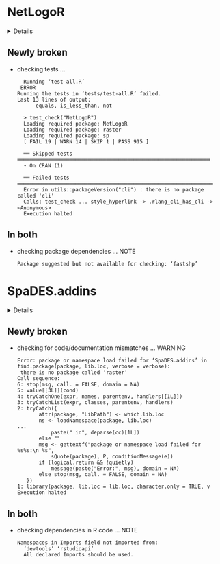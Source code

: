 # NetLogoR

<details>

* Version: 0.3.11
* GitHub: https://github.com/PredictiveEcology/NetLogoR
* Source code: https://github.com/cran/NetLogoR
* Date/Publication: 2022-08-17 07:30:02 UTC
* Number of recursive dependencies: 112

Run `revdep_details(, "NetLogoR")` for more info

</details>

## Newly broken

*   checking tests ...
    ```
      Running ‘test-all.R’
     ERROR
    Running the tests in ‘tests/test-all.R’ failed.
    Last 13 lines of output:
          equals, is_less_than, not
      
      > test_check("NetLogoR")
      Loading required package: NetLogoR
      Loading required package: raster
      Loading required package: sp
      [ FAIL 19 | WARN 14 | SKIP 1 | PASS 915 ]
      
      ══ Skipped tests ═══════════════════════════════════════════════════════════════
      • On CRAN (1)
      
      ══ Failed tests ════════════════════════════════════════════════════════════════
      Error in utils::packageVersion("cli") : there is no package called 'cli'
      Calls: test_check ... style_hyperlink -> .rlang_cli_has_cli -> <Anonymous>
      Execution halted
    ```

## In both

*   checking package dependencies ... NOTE
    ```
    Package suggested but not available for checking: ‘fastshp’
    ```

# SpaDES.addins

<details>

* Version: 0.1.3
* GitHub: https://github.com/PredictiveEcology/SpaDES.addins
* Source code: https://github.com/cran/SpaDES.addins
* Date/Publication: 2021-06-11 08:40:12 UTC
* Number of recursive dependencies: 139

Run `revdep_details(, "SpaDES.addins")` for more info

</details>

## Newly broken

*   checking for code/documentation mismatches ... WARNING
    ```
    Error: package or namespace load failed for ‘SpaDES.addins’ in find.package(package, lib.loc, verbose = verbose):
     there is no package called ‘raster’
    Call sequence:
    6: stop(msg, call. = FALSE, domain = NA)
    5: value[[3L]](cond)
    4: tryCatchOne(expr, names, parentenv, handlers[[1L]])
    3: tryCatchList(expr, classes, parentenv, handlers)
    2: tryCatch({
           attr(package, "LibPath") <- which.lib.loc
           ns <- loadNamespace(package, lib.loc)
    ...
               paste(" in", deparse(cc)[1L])
           else ""
           msg <- gettextf("package or namespace load failed for %s%s:\n %s", 
               sQuote(package), P, conditionMessage(e))
           if (logical.return && !quietly) 
               message(paste("Error:", msg), domain = NA)
           else stop(msg, call. = FALSE, domain = NA)
       })
    1: library(package, lib.loc = lib.loc, character.only = TRUE, v
    Execution halted
    ```

## In both

*   checking dependencies in R code ... NOTE
    ```
    Namespaces in Imports field not imported from:
      ‘devtools’ ‘rstudioapi’
      All declared Imports should be used.
    ```

